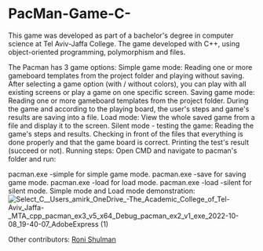 # PacMan-Game-C-

This game was developed as part of a bachelor's degree in computer science at Tel Aviv-Jaffa College. The game developed with C++, using object-oriented programming, polymorphism and files.

The Pacman has 3 game options:
Simple game mode:
Reading one or more gameboard templates from the project folder and playing without saving.
After selecting a game option (with / without colors), you can play with all existing screens or play a game on one specific screen.
Saving game mode:
Reading one or more gameboard templates from the project folder.
During the game and according to the playing board, the user's steps and game's results are saving into a file.
Load mode:
View the whole saved game from a file and display it to the screen.
Silent mode - testing the game:
Reading the game's steps and results.
Checking in front of the files that everything is done properly and that the game board is correct.
Printing the test's result (succeed or not).
Running steps:
Open CMD and navigate to pacman's folder and run:

pacman.exe -simple for simple game mode.
pacman.exe -save for saving game mode.
pacman.exe -load for load mode.
pacman.exe -load -silent for silent mode.
Simple mode and Load mode demonstration:
![Select_C__Users_amirk_OneDrive_-_The_Academic_College_of_Tel-Aviv_Jaffa_-_MTA_cpp_pacman_ex3_v5_x64_Debug_pacman_ex2_v1_exe_2022-10-08_19-40-07_AdobeExpress (1)](https://user-images.githubusercontent.com/88038376/194718712-dc47330a-7597-45f9-b8f0-b0b3f0fc8b80.gif)

Other contributors:
[Roni Shulman](https://github.com/RoniShulmann)
